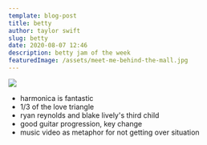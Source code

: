 ```yaml
---
template: blog-post
title: betty
author: taylor swift
slug: betty
date: 2020-08-07 12:46
description: betty jam of the week
featuredImage: /assets/meet-me-behind-the-mall.jpg
---
```


![](https://upload.wikimedia.org/wikipedia/en/thumb/f/f8/Taylor_Swift_-_Folklore.png/220px-Taylor_Swift_-_Folklore.png)

- harmonica is fantastic
- 1/3 of the love triangle 
- ryan reynolds and blake lively's third child
- good guitar progression, key change 
- music video as metaphor for not getting over situation